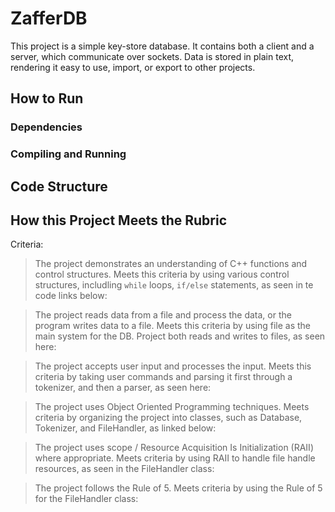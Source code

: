 # ZafferDB

This project is a simple key-store database.  It contains both a client and a server, which communicate over sockets.  Data is stored in plain text, rendering it easy to use, import, or export to other projects.

## How to Run
### Dependencies

### Compiling and Running

## Code Structure


## How this Project Meets the Rubric
Criteria:
> The project demonstrates an understanding of C++ functions and control structures.
Meets this criteria by using various control structures, includling `while` loops, `if/else` statements, as seen in te code links below:


> The project reads data from a file and process the data, or the program writes data to a file.
Meets this criteria by using file as the main system for the DB.  Project both reads and writes to files, as seen here:

> The project accepts user input and processes the input.
Meets this criteria by taking user commands and parsing it first through a tokenizer, and then a parser, as seen here:

> The project uses Object Oriented Programming techniques.
Meets criteria by organizing the project into classes, such as Database, Tokenizer, and FileHandler, as linked below:

> The project uses scope / Resource Acquisition Is Initialization (RAII) where appropriate.
Meets criteria by using RAII to handle file handle resources, as seen in the FileHandler class:

> The project follows the Rule of 5.
Meets criteria by using the Rule of 5 for the FileHandler class:


